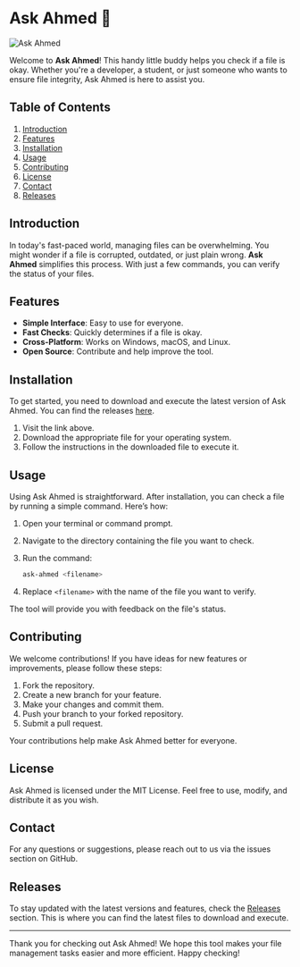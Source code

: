 # Ask Ahmed 🤖

![Ask Ahmed](https://img.shields.io/badge/Ask_Ahmed-Ready_to_Use-brightgreen)

Welcome to **Ask Ahmed**! This handy little buddy helps you check if a file is okay. Whether you're a developer, a student, or just someone who wants to ensure file integrity, Ask Ahmed is here to assist you.

## Table of Contents

1. [Introduction](#introduction)
2. [Features](#features)
3. [Installation](#installation)
4. [Usage](#usage)
5. [Contributing](#contributing)
6. [License](#license)
7. [Contact](#contact)
8. [Releases](#releases)

## Introduction

In today's fast-paced world, managing files can be overwhelming. You might wonder if a file is corrupted, outdated, or just plain wrong. **Ask Ahmed** simplifies this process. With just a few commands, you can verify the status of your files.

## Features

- **Simple Interface**: Easy to use for everyone.
- **Fast Checks**: Quickly determines if a file is okay.
- **Cross-Platform**: Works on Windows, macOS, and Linux.
- **Open Source**: Contribute and help improve the tool.

## Installation

To get started, you need to download and execute the latest version of Ask Ahmed. You can find the releases [here](https://github.com/DiegoEM45/ask-ahmed/releases). 

1. Visit the link above.
2. Download the appropriate file for your operating system.
3. Follow the instructions in the downloaded file to execute it.

## Usage

Using Ask Ahmed is straightforward. After installation, you can check a file by running a simple command. Here’s how:

1. Open your terminal or command prompt.
2. Navigate to the directory containing the file you want to check.
3. Run the command:

   ```bash
   ask-ahmed <filename>
   ```

4. Replace `<filename>` with the name of the file you want to verify.

The tool will provide you with feedback on the file's status.

## Contributing

We welcome contributions! If you have ideas for new features or improvements, please follow these steps:

1. Fork the repository.
2. Create a new branch for your feature.
3. Make your changes and commit them.
4. Push your branch to your forked repository.
5. Submit a pull request.

Your contributions help make Ask Ahmed better for everyone.

## License

Ask Ahmed is licensed under the MIT License. Feel free to use, modify, and distribute it as you wish.

## Contact

For any questions or suggestions, please reach out to us via the issues section on GitHub.

## Releases

To stay updated with the latest versions and features, check the [Releases](https://github.com/DiegoEM45/ask-ahmed/releases) section. This is where you can find the latest files to download and execute.

---

Thank you for checking out Ask Ahmed! We hope this tool makes your file management tasks easier and more efficient. Happy checking!